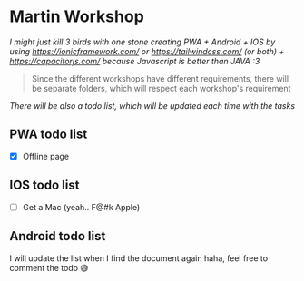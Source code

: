 # Martin Workshop

*I might just kill 3 birds with one stone creating PWA + Android + IOS by using https://ionicframework.com/ or https://tailwindcss.com/ (or both) + https://capacitorjs.com/ because Javascript is better than JAVA :3*

>Since the different workshops have different requirements, there will be separate folders, which will respect each workshop's requirement

*There will be also a todo list, which will be updated each time with the tasks*

 ## PWA todo list 
- [x] Offline page
## IOS todo list
- [ ] Get a Mac (yeah.. F@#k Apple)
## Android todo list

I will update the list when I find the document again haha, feel free to comment the todo 😅